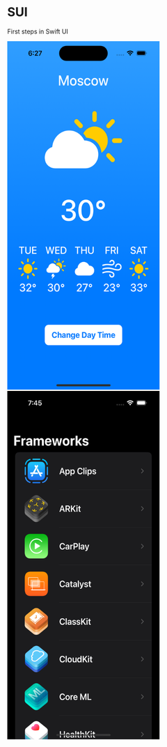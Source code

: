 # SUI
First steps in Swift UI

<img src="https://github.com/marinayudina/SUI/blob/main/Simulator%20Screen%20Shot%20-%20iPhone%2014%20Pro%20-%202023-10-29%20at%2018.27.54.png" width=350 height=800> <span width=40> <img src="https://github.com/marinayudina/SUI/blob/main/Simulator%20Screen%20Shot%20-%20iPhone%2014%20Pro%20-%202023-10-30%20at%2019.45.15.png" width=350 height=800>
